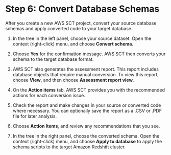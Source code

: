 # Step 6: Convert Database Schemas<a name="bigquery-redshift-migration-step-6"></a>

After you create a new AWS SCT project, convert your source database schemas and apply converted code to your target database\.

1. In the tree in the left panel, choose your source dataset\. Open the context \(right\-click\) menu, and choose **Convert schema**\.

1. Choose **Yes** for the confirmation message\. AWS SCT then converts your schema to the target database format\.

1.  AWS SCT also generates the assessment report\. This report includes database objects that require manual conversion\. To view this report, choose **View**, and then choose **Assessment report view**\.

1. On the **Action items** tab, AWS SCT provides you with the recommended actions for each conversion issue\.

1. Check the report and make changes in your source or converted code where necessary\. You can optionally save the report as a \.CSV or \.PDF file for later analysis\.

1. Choose **Action Items**, and review any recommendations that you see\.

1. In the tree in the right panel, choose the converted schema\. Open the context \(right\-click\) menu, and choose **Apply to database** to apply the schema scripts to the target Amazon Redshift cluster\.